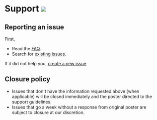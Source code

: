 # Support [![](https://isitmaintained.com/badge/resolution/portapps/handbrake-portable.svg)](https://isitmaintained.com/project/portapps/handbrake-portable)

## Reporting an issue

First,

* Read the [FAQ](http://portapps.github.io/doc/faq/).
* Search for [existing issues](https://github.com/portapps/handbrake-portable/issues?utf8=%E2%9C%93&q=).

If it did not help you, [create a new issue](https://github.com/portapps/handbrake-portable/issues)

## Closure policy

* Issues that don't have the information requested above (when applicable) will be closed immediately and the poster directed to the support guidelines.
* Issues that go a week without a response from original poster are subject to closure at our discretion.
